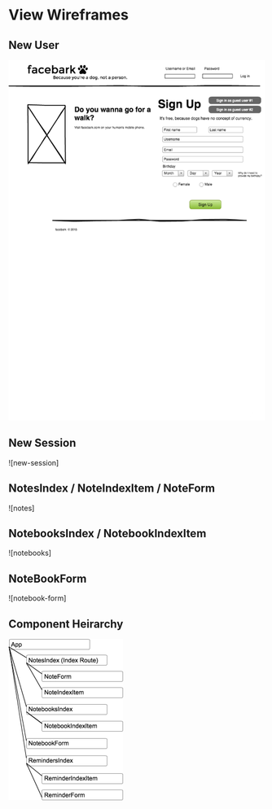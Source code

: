 # View Wireframes

## New User
![landing-page]

## New Session
![new-session]

## NotesIndex / NoteIndexItem / NoteForm
![notes]

## NotebooksIndex / NotebookIndexItem
![notebooks]

## NoteBookForm
![notebook-form]

## Component Heirarchy
![component-heirarchy]

[landing-page]: ./wireframes/facebark:landing_page.png
[root]: ./wireframes/facebark:root.png
[profile]: ./wireframes/facebark:profile.png
[profile-about]: ./wireframes/facebark:profile:about.png
[profile-friends]: ./wireframes/facebark:profile:friends.png
[component-heirarchy]: ./wireframes/component_heirarchy.png
